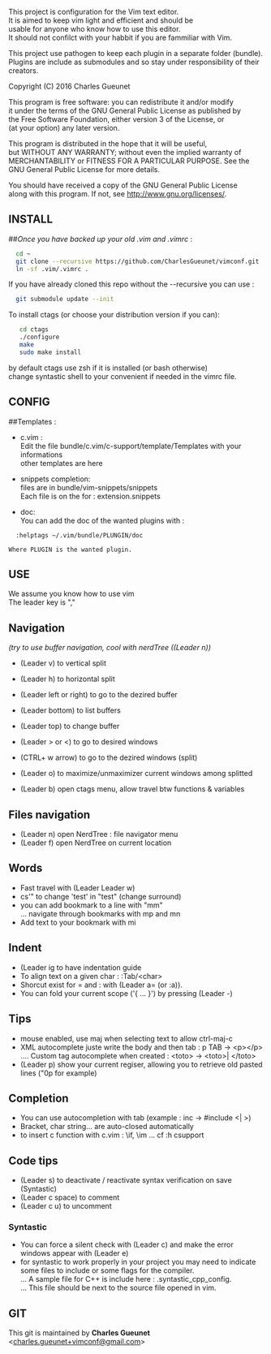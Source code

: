 
This project is configuration for the Vim text editor.  
It is aimed to keep vim light and efficient and should be  
usable for anyone who know how to use this editor.  
It should not confilct with your habbit if you are fammiliar with Vim.  

This project use pathogen to keep each plugin in a separate folder (bundle).  
Plugins are include as submodules and so stay under responsibility of their creators.  

Copyright (C) 2016 Charles Gueunet  

This program is free software: you can redistribute it and/or modify  
it under the terms of the GNU General Public License as published by  
the Free Software Foundation, either version 3 of the License, or  
(at your option) any later version.  

This program is distributed in the hope that it will be useful,  
but WITHOUT ANY WARRANTY; without even the implied warranty of  
MERCHANTABILITY or FITNESS FOR A PARTICULAR PURPOSE.  See the  
GNU General Public License for more details.  

You should have received a copy of the GNU General Public License  
along with this program.  If not, see <http://www.gnu.org/licenses/>.  

INSTALL  
-------  

##*Once you have backed up your old .vim and .vimrc* :  

```bash  
  cd ~  
  git clone --recursive https://github.com/CharlesGueunet/vimconf.git .vim  
  ln -sf .vim/.vimrc .  
```  

If you have already cloned this repo without the --recursive you can use :  

```bash  
  git submodule update --init  
```  

To install ctags (or choose your distribution version if you can):  
```bash  
   cd ctags  
   ./configure  
   make  
   sudo make install  
```  
by default ctags use zsh if it is installed (or bash otherwise)  
change syntastic shell to your convenient if needed in the vimrc file.  


CONFIG  
------  

##Templates :  

* c.vim :  
    Edit the file bundle/c.vim/c-support/template/Templates with your informations  
    other templates are here  

* snippets completion:  
    files are in bundle/vim-snippets/snippets  
    Each file is on the for : extension.snippets  

* doc:  
    You can add the doc of the wanted plugins with :  
```
  :helptags ~/.vim/bundle/PLUNGIN/doc
```
    Where PLUGIN is the wanted plugin.

USE  
---  

We assume you know how to use vim  
The leader key is ","  

## Navigation   
  *(try to use buffer navigation, cool with nerdTree ((Leader n))*  

 * (Leader v) to vertical split  
 * (Leader h) to horizontal split  
 * (Leader left or right) to go to the dezired buffer  
 * (Leader bottom) to list buffers  
 * (Leader top) to change buffer  
 * (Leader \> or \<) to go to desired windows  
 * (CTRL+ w  arrow) to go to the dezired windows (split)  
 * (Leader o) to maximize/unmaximizer current windows among splitted  

 * (Leader b) open ctags menu, allow travel btw functions & variables  

## Files navigation  
 * (Leader n) open NerdTree : file navigator menu  
 * (Leader f) open NerdTree on current location  

## Words  
 * Fast travel with (Leader Leader w)  
 * cs'" to change 'test' in "test" (change surround)  
 * you can add bookmark to a line with "mm"  
 ... navigate through bookmarks with mp and mn  
 * Add text to your bookmark with mi

## Indent  
  * (Leader ig to have indentation guide  
  * To align text on a given char : :Tab/\<char\>  
  * Shorcut exist for = and : with (Leader a= (or :a)).  
  * You can fold your current scope ('{ ... }') by pressing (Leader -)  

## Tips  
 * mouse enabled, use maj when selecting text to allow ctrl-maj-c  
 * XML autocomplete juste write the body and then tab : p TAB -> \<p\>\</p\>  
 .... Custom tag autocomplete when created : \<toto\> -\> \<toto\>| \</toto\>  
 * (Leader p) show your current regiser, allowing you to retrieve old pasted lines ("0p for example)  

## Completion  
 * You can use autocompletion with tab (example : inc<tab> -> #include <| >)  
 * Bracket, char string... are auto-closed automatically  
 * to insert c function with c.vim : \if, \im ... cf :h csupport  

## Code tips  
 * (Leader s) to deactivate / reactivate syntax verification on save (Syntastic)  
 * (Leader c space) to comment  
 * (Leader c u)     to uncomment  

### Syntastic
 * You can force a silent check with (Leader c) and make the error windows appear with (Leader e)  
 * for syntastic to work properly in your project you may need to indicate some files to include or some flags for the compiler.  
 ... A sample file for C++ is include here : .syntastic\_cpp\_config.  
 ... This file should be next to the source file opened in vim.  

GIT  
---  

This git is maintained by **Charles Gueunet** \<charles.gueunet+vimconf@gmail.com\>  

